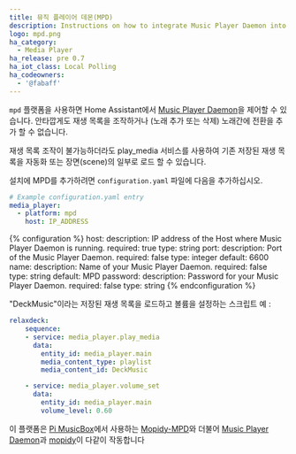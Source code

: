 ```yaml
---
title: 뮤직 플레이어 데몬(MPD)
description: Instructions on how to integrate Music Player Daemon into Home Assistant.
logo: mpd.png
ha_category:
  - Media Player
ha_release: pre 0.7
ha_iot_class: Local Polling
ha_codeowners:
  - '@fabaff'
---
```


`mpd` 플랫폼을 사용하면 Home Assistant에서 [Music Player Daemon](https://www.musicpd.org/)을 제어할 수 있습니다. 안타깝게도 재생 목록을 조작하거나 (노래 추가 또는 삭제) 노래간에 전환을 추가 할 수 없습니다.

재생 목록 조작이 불가능하더라도 play_media 서비스를 사용하여 기존 저장된 재생 목록을 자동화 또는 장면(scene)의 일부로 로드 할 수 있습니다.

설치에 MPD를 추가하려면 `configuration.yaml` 파일에 다음을 추가하십시오.

```yaml
# Example configuration.yaml entry
media_player:
  - platform: mpd
    host: IP_ADDRESS
```

{% configuration %}
host:
  description: IP address of the Host where Music Player Daemon is running.
  required: true
  type: string
port:
  description: Port of the Music Player Daemon.
  required: false
  type: integer
  default: 6600
name:
  description: Name of your Music Player Daemon.
  required: false
  type: string
  default: MPD
password:
  description: Password for your Music Player Daemon.
  required: false
  type: string
{% endconfiguration %}

"DeckMusic"이라는 저장된 재생 목록을 로드하고 볼륨을 설정하는 스크립트 예 :

```yaml
relaxdeck:
    sequence:
    - service: media_player.play_media
      data:
        entity_id: media_player.main
        media_content_type: playlist
        media_content_id: DeckMusic

    - service: media_player.volume_set
      data:
        entity_id: media_player.main
        volume_level: 0.60
```

이 플랫폼은 [Pi MusicBox](https://www.pimusicbox.com/)에서 사용하는 [Mopidy-MPD](https://docs.mopidy.com/en/latest/ext/mpd/)와 더불어 [Music Player Daemon](https://docs.mopidy.com/en/latest/ext/mpd/)과 [mopidy](https://www.mopidy.com/)이 다같이 작동합니다
